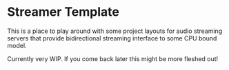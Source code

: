 # Streamer Template

This is a place to play around with some project layouts for audio streaming
servers that provide bidirectional streaming interface to some CPU bound model.

Currently very WIP. If you come back later this might be more fleshed out!
